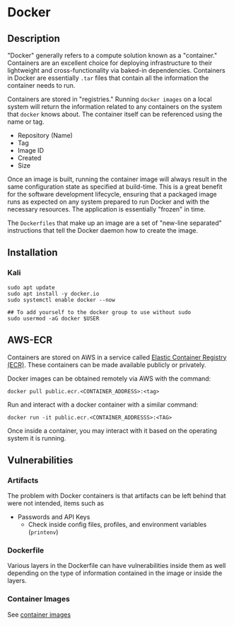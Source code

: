 # Docker

## Description
"Docker" generally refers to a compute solution known as a "container." Containers are an excellent choice for deploying infrastructure to their lightweight and cross-functionality via baked-in dependencies. Containers in Docker are essentially `.tar` files that contain all the information the container needs to run. 

Containers are stored in "registries." Running `docker images` on a local system will return the information related to any containers on the system that `docker` knows about. The container itself can be referenced using the name or tag.
- Repository (Name)
- Tag
- Image ID
- Created
- Size


Once an image is built, running the container image will always result in the same configuration state as specified at build-time. This is a great benefit for the software development lifecycle, ensuring that a packaged image runs as expected on any system prepared to run Docker and with the necessary resources. The application is essentially "frozen" in time. 

The `Dockerfiles` that make up an image are a set of "new-line separated" instructions that tell the Docker daemon how to create the image. 

## Installation
### Kali
```
sudo apt update
sudo apt install -y docker.io
sudo systemctl enable docker --now

## To add yourself to the docker group to use without sudo
sudo usermod -aG docker $USER
```

## AWS-ECR

Containers are stored on AWS in a service called [Elastic Container Registry (ECR)](https://aws.amazon.com/ecr/). These containers can be made available publicly or privately. 

Docker images can be obtained remotely via AWS with the command:
```
docker pull public.ecr.<CONTAINER_ADDRESS>:<tag>
```

Run and interact with a docker container with a similar command:
```
docker run -it public.ecr.<CONTAINER_ADDRESSS>:<TAG>
```

Once inside a container, you may interact with it based on the operating system it is running. 

## Vulnerabilities

### Artifacts
The problem with Docker containers is that artifacts can be left behind that were not intended, items such as
- Passwords and API Keys
	- Check inside config files, profiles, and environment variables (`printenv`)

### Dockerfile
Various layers in the Dockerfile can have vulnerabilities inside them as well depending on the type of information contained in the image or inside the layers. 

### Container Images
See [container images](container_images.md)
